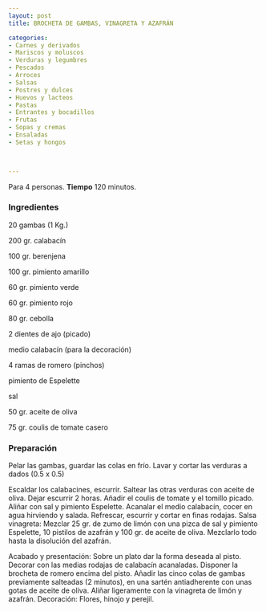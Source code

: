 ```yaml
---
layout: post
title: BROCHETA DE GAMBAS, VINAGRETA Y AZAFRÁN

categories:
- Carnes y derivados
- Mariscos y moluscos
- Verduras y legumbres
- Pescados
- Arroces
- Salsas
- Postres y dulces
- Huevos y lacteos
- Pastas
- Entrantes y bocadillos
- Frutas
- Sopas y cremas
- Ensaladas
- Setas y hongos
 


---
```


Para 4 personas.
<b>Tiempo</b> 120 minutos.

<h3>Ingredientes</h3>

20 gambas (1 Kg.)

200 gr. calabacín

100 gr. berenjena

100 gr. pimiento amarillo

60 gr. pimiento verde

60 gr. pimiento rojo

80 gr. cebolla

2 dientes de ajo (picado)

medio calabacín (para la decoración)

4 ramas de romero (pinchos)

pimiento de Espelette

sal

50 gr. aceite de oliva

75 gr. coulis de tomate casero

<h3>Preparación</h3>

Pelar las gambas, guardar las colas en frío. Lavar y cortar las verduras a dados (0.5 x 0.5)

Escaldar los calabacines, escurrir. Saltear las otras verduras con aceite de oliva. Dejar escurrir 2 horas. Añadir el coulis de tomate y el tomillo picado. Aliñar con sal y pimiento Espelette. Acanalar el medio calabacín, cocer en agua hirviendo y salada. Refrescar, escurrir y cortar en finas rodajas. Salsa vinagreta: Mezclar 25 gr. de zumo de limón con una pizca de sal y pimiento Espelette, 10 pistilos de azafrán y 100 gr. de aceite de oliva. Mezclarlo todo hasta la disolución del azafrán.

Acabado y presentación: Sobre un plato dar la forma deseada al pisto. Decorar con las medias rodajas de calabacín acanaladas. Disponer la brocheta de romero encima del pisto. Añadir las cinco colas de gambas previamente salteadas (2 minutos), en una sartén antiadherente con unas gotas de aceite de oliva. Aliñar ligeramente con la vinagreta de limón y azafrán. Decoración: Flores, hinojo y perejil.

